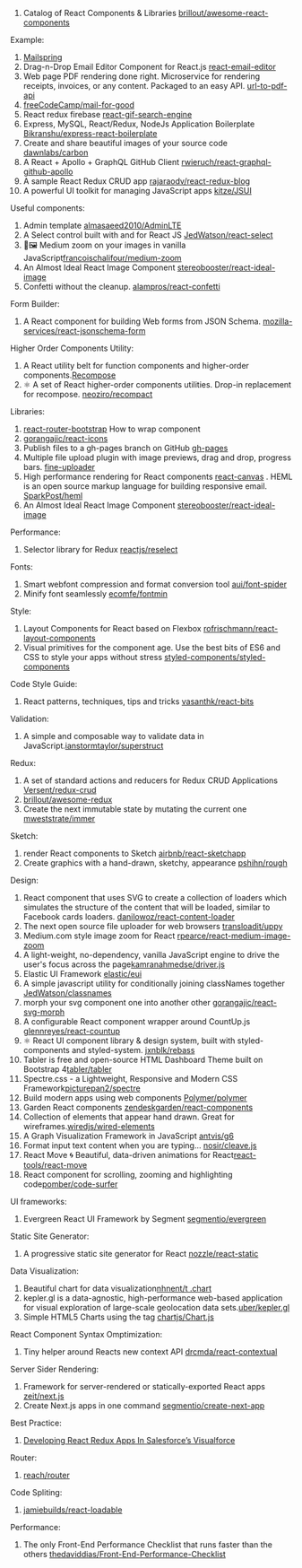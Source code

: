 1. Catalog of React Components & Libraries [brillout/awesome-react-components](https://github.com/brillout/awesome-react-components)

Example:
1. [Mailspring](https://github.com/Foundry376/Mailspring)
2. Drag-n-Drop Email Editor Component for React.js [react-email-editor](https://github.com/unroll-io/react-email-editor)
3. Web page PDF rendering done right. Microservice for rendering receipts, invoices, or any content. Packaged to an easy API. [url-to-pdf-api](https://github.com/alvarcarto/url-to-pdf-api)
4. [freeCodeCamp/mail-for-good](https://github.com/freeCodeCamp/mail-for-good)
5. React redux firebase [react-gif-search-engine](https://github.com/tightenco/react-gif-search-engine)
6. Express, MySQL, React/Redux, NodeJs Application Boilerplate [Bikranshu/express-react-boilerplate](https://github.com/Bikranshu/express-react-boilerplate)
7. Create and share beautiful images of your source code [dawnlabs/carbon](https://github.com/dawnlabs/carbon)
8. A React + Apollo + GraphQL GitHub Client [rwieruch/react-graphql-github-apollo](https://github.com/rwieruch/react-graphql-github-apollo)
9. A sample React Redux CRUD app [rajaraodv/react-redux-blog](https://github.com/rajaraodv/react-redux-blog)
10. A powerful UI toolkit for managing JavaScript apps [kitze/JSUI](https://github.com/kitze/JSUI)

Useful components:
1. Admin template [almasaeed2010/AdminLTE](https://github.com/almasaeed2010/AdminLTE)
2. A Select control built with and for React JS [JedWatson/react-select](https://github.com/JedWatson/react-select)
3. 🔎🖼 Medium zoom on your images in vanilla JavaScript[francoischalifour/medium-zoom](https://github.com/francoischalifour/medium-zoom)
4. An Almost Ideal React Image Component [stereobooster/react-ideal-image](https://github.com/stereobooster/react-ideal-image)
5. Confetti without the cleanup. [alampros/react-confetti](https://github.com/alampros/react-confetti)


Form Builder:
1. A React component for building Web forms from JSON Schema. [mozilla-services/react-jsonschema-form](https://github.com/mozilla-services/react-jsonschema-form)

Higher Order Components Utility:
1. A React utility belt for function components and higher-order components.[Recompose](https://github.com/acdlite/recompose)
2. ⚛ A set of React higher-order components utilities. Drop-in replacement for recompose. [neoziro/recompact](https://github.com/neoziro/recompact)

Libraries:
1. [react-router-bootstrap](https://github.com/react-bootstrap/react-router-bootstrap) How to wrap component
2. [gorangajic/react-icons](https://github.com/gorangajic/react-icons)
3. Publish files to a gh-pages branch on GitHub [gh-pages](https://github.com/tschaub/gh-pages)
4. Multiple file upload plugin with image previews, drag and drop, progress bars. [fine-uploader](https://github.com/FineUploader/fine-uploader)
5. High performance <canvas> rendering for React components [react-canvas](https://github.com/Flipboard/react-canvas)
. HEML is an open source markup language for building responsive email. [SparkPost/heml](https://github.com/SparkPost/heml)
6. An Almost Ideal React Image Component  [stereobooster/react-ideal-image](https://github.com/stereobooster/react-ideal-image)

Performance:
1. Selector library for Redux [reactjs/reselect](https://github.com/reactjs/reselect)

Fonts:
1. Smart webfont compression and format conversion tool [aui/font-spider](https://github.com/aui/font-spider)
2. Minify font seamlessly [ecomfe/fontmin](https://github.com/ecomfe/fontmin)

Style:
1. Layout Components for React based on Flexbox [rofrischmann/react-layout-components](https://github.com/rofrischmann/react-layout-components)
2. Visual primitives for the component age. Use the best bits of ES6 and CSS to style your apps without stress [styled-components/styled-components](https://github.com/styled-components/styled-components)

Code Style Guide:
1. React patterns, techniques, tips and tricks [vasanthk/react-bits](https://github.com/vasanthk/react-bits)

Validation:
1. A simple and composable way to validate data in JavaScript.[ianstormtaylor/superstruct](https://github.com/ianstormtaylor/superstruct)

Redux:
1. A set of standard actions and reducers for Redux CRUD Applications [Versent/redux-crud](https://github.com/Versent/redux-crud)
2. [brillout/awesome-redux](https://github.com/brillout/awesome-redux)
3. Create the next immutable state by mutating the current one [mweststrate/immer](https://github.com/mweststrate/immer)

Sketch:
1. render React components to Sketch [airbnb/react-sketchapp](https://github.com/airbnb/react-sketchapp)
2. Create graphics with a hand-drawn, sketchy, appearance [pshihn/rough](https://github.com/pshihn/rough)

Design:
1. React component that uses SVG to create a collection of loaders which simulates the structure of the content that will be loaded, similar to Facebook cards loaders. [danilowoz/react-content-loader](https://github.com/danilowoz/react-content-loader)
2. The next open source file uploader for web browsers [transloadit/uppy](https://github.com/transloadit/uppy)
3. Medium.com style image zoom for React [rpearce/react-medium-image-zoom](https://github.com/rpearce/react-medium-image-zoom)
4. A light-weight, no-dependency, vanilla JavaScript engine to drive the user's focus across the page[kamranahmedse/driver.js](https://github.com/kamranahmedse/driver.js)
5. Elastic UI Framework  [elastic/eui](https://github.com/elastic/eui)
6. A simple javascript utility for conditionally joining classNames together [JedWatson/classnames](https://github.com/JedWatson/classnames)
7. morph your svg component one into another other [gorangajic/react-svg-morph](https://github.com/gorangajic/react-svg-morph/)
8. A configurable React component wrapper around CountUp.js [glennreyes/react-countup](https://github.com/glennreyes/react-countup)
9. ⚛️ React UI component library & design system, built with styled-components and styled-system. [jxnblk/rebass](https://github.com/jxnblk/rebass)
10. Tabler is free and open-source HTML Dashboard Theme built on Bootstrap 4[tabler/tabler](https://github.com/tabler/tabler)
11. Spectre.css - a Lightweight, Responsive and Modern CSS Framework[picturepan2/spectre](https://github.com/picturepan2/spectre)
12. Build modern apps using web components [Polymer/polymer](https://www.polymer-project.org/)
13. Garden React components [zendeskgarden/react-components](https://github.com/zendeskgarden/react-components)
14. Collection of elements that appear hand drawn. Great for wireframes.[wiredjs/wired-elements](https://github.com/wiredjs/wired-elements)
15. A Graph Visualization Framework in JavaScript [antvis/g6](https://github.com/antvis/g6)
16. Format input text content when you are typing... [nosir/cleave.js](https://github.com/nosir/cleave.js)
17. React Move 🌀 Beautiful, data-driven animations for React[react-tools/react-move](https://github.com/react-tools/react-move)
19. React component for scrolling, zooming and highlighting code[pomber/code-surfer](https://github.com/pomber/code-surfer)

UI frameworks:
1.  Evergreen React UI Framework by Segment [segmentio/evergreen](https://github.com/segmentio/evergreen)

Static Site Generator:
1. A progressive static site generator for React [nozzle/react-static](https://github.com/nozzle/react-static)

Data Visualization:
1. Beautiful chart for data visualization[nhnent/t
.chart](https://github.com/nhnent/tui.chart)
2. kepler.gl is a data-agnostic, high-performance web-based application for visual exploration of large-scale geolocation data sets.[uber/kepler.gl](https://github.com/uber/kepler.gl)
3. Simple HTML5 Charts using the <canvas> tag [chartjs/Chart.js](https://github.com/chartjs/Chart.js)

React Component Syntax Omptimization:
1. Tiny helper around Reacts new context API [drcmda/react-contextual](https://github.com/drcmda/react-contextual)

Server Sider Rendering:
1. Framework for server-rendered or statically-exported React apps [zeit/next.js](https://github.com/zeit/next.js)
2. Create Next.js apps in one command [segmentio/create-next-app](https://github.com/segmentio/create-next-app)

Best Practice:
1. [Developing React Redux Apps In Salesforce’s Visualforce](https://medium.com/@rajaraodv/developing-react-redux-apps-in-salesforce-s-visualforce-3ad7be560d1c)

Router:
1. [reach/router](https://github.com/reach/router)

Code Spliting:
1. [jamiebuilds/react-loadable](https://github.com/jamiebuilds/react-loadable)

Performance:
1. The only Front-End Performance Checklist that runs faster than the others [thedaviddias/Front-End-Performance-Checklist](https://github.com/thedaviddias/Front-End-Performance-Checklist)
